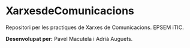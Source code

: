 # XarxesdeComunicacions
Repositori per les practiques de Xarxes de Comunicacions. EPSEM iTIC.

**Desenvolupat per:** Pavel Macutela i Adrià Auguets.
